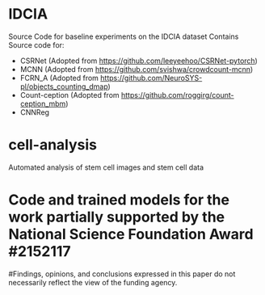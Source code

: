 # IDCIA
Source Code for baseline experiments on the IDCIA dataset
Contains Source code for:
  * CSRNet (Adopted from https://github.com/leeyeehoo/CSRNet-pytorch)
  * MCNN (Adopted from https://github.com/svishwa/crowdcount-mcnn)
  * FCRN_A (Adopted from https://github.com/NeuroSYS-pl/objects_counting_dmap)
  * Count-ception (Adopted from https://github.com/roggirg/count-ception_mbm)
  * CNNReg
  
# cell-analysis
Automated analysis of stem cell images and stem cell data
# Code and trained models for the work partially supported by the National Science Foundation Award #2152117
#Findings, opinions, and conclusions expressed in this paper do not necessarily reflect the view of the funding agency.
 
